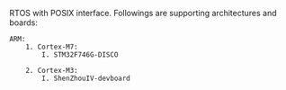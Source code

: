 RTOS with POSIX interface. Followings are supporting architectures and boards:
    
    ARM:
        1. Cortex-M7:
            I. STM32F746G-DISCO
					  
        2. Cortex-M3:
            I. ShenZhouIV-devboard
